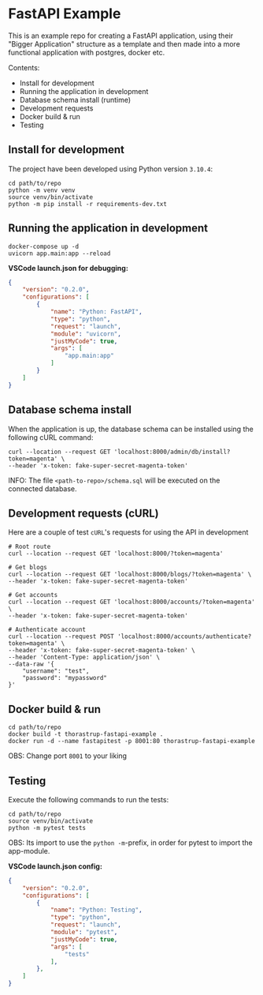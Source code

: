 # FastAPI Example

This is an example repo for creating a FastAPI application, using their "Bigger Application" structure as a template and then
made into a more functional application with postgres, docker etc.

Contents:

* Install for development 
* Running the application in development
* Database schema install (runtime)
* Development requests
* Docker build & run
* Testing

## Install for development

The project have been developed using Python version `3.10.4`:

```shell
cd path/to/repo
python -m venv venv
source venv/bin/activate
python -m pip install -r requirements-dev.txt
```

## Running the application in development

```shell
docker-compose up -d
uvicorn app.main:app --reload
```

**VSCode launch.json for debugging:**

```json
{
    "version": "0.2.0",
    "configurations": [
        {
            "name": "Python: FastAPI",
            "type": "python",
            "request": "launch",
            "module": "uvicorn",
            "justMyCode": true,
            "args": [
                "app.main:app"
            ]
        }
    ]
}
```

## Database schema install

When the application is up, the database schema can be installed using the following cURL command:

```shell
curl --location --request GET 'localhost:8000/admin/db/install?token=magenta' \
--header 'x-token: fake-super-secret-magenta-token'
```
INFO: The file `<path-to-repo>/schema.sql` will be executed on the connected database.

## Development requests (cURL)

Here are a couple of test `cURL`'s requests for using the API in development

```shell
# Root route
curl --location --request GET 'localhost:8000/?token=magenta'

# Get blogs
curl --location --request GET 'localhost:8000/blogs/?token=magenta' \
--header 'x-token: fake-super-secret-magenta-token'

# Get accounts
curl --location --request GET 'localhost:8000/accounts/?token=magenta' \
--header 'x-token: fake-super-secret-magenta-token'

# Authenticate account
curl --location --request POST 'localhost:8000/accounts/authenticate?token=magenta' \
--header 'x-token: fake-super-secret-magenta-token' \
--header 'Content-Type: application/json' \
--data-raw '{
    "username": "test",
    "password": "mypassword"
}'
```

## Docker build & run

```shell
cd path/to/repo
docker build -t thorastrup-fastapi-example .
docker run -d --name fastapitest -p 8001:80 thorastrup-fastapi-example
```
OBS: Change port `8001` to your liking

## Testing

Execute the following commands to run the tests:

```shell
cd path/to/repo
source venv/bin/activate
python -m pytest tests
```

OBS: Its import to use the `python -m`-prefix, in order for pytest to import the app-module.

**VSCode launch.json config:**

```json
{
    "version": "0.2.0",
    "configurations": [
        {
            "name": "Python: Testing",
            "type": "python",
            "request": "launch",
            "module": "pytest",
            "justMyCode": true,
            "args": [
                "tests"
            ],
        },
    ]
}
```